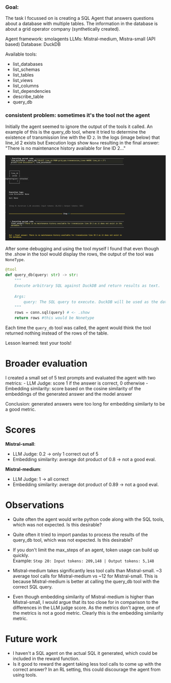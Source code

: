 
### Goal:

The task I focussed on is creating a SQL Agent that answers questions about a database with multiple tables. The information in the database is about a grid operator company (synthetically created).

Agent framework: smolagents
LLMs: Mistral-medium, Mistra-small (API based)
Database: DuckDB

Available tools:
- list_databases
- list_schemas
- list_tables
- list_views
- list_columns
- list_dependencies
- describe_table
- query_db


### consistent problem: sometimes it's the tool not the agent
Initially the agent seemed to ignore the output of the tools it called. An example of this is the query_db tool, where it tried to determine the existence of transmission line with the ID `2`. In the logs (image below) that line_id 2 exists but Execution logs show `None` resulting in the final answer: "There is no maintenance history available for line ID 2..."

![image](images/tool-bug.png)

After some debugging and using the tool myself I found that even though the .show in the tool would display the rows, the output of the tool was `NoneType`.

```python
@tool
def query_db(query: str) -> str:
    """
    Execute arbitrary SQL against DuckDB and return results as text.

    Args:
        query: The SQL query to execute. DuckDB will be used as the database.
    """
    rows = conn.sql(query) # <- .show
    return rows #this would be Nonetype
```

Each time the `query_db` tool was called, the agent would think the tool returned nothing instead of the rows of the table.

Lesson learned: test your tools!


# Broader evaluation

I created a small set of 5 test prompts and evaluated the agent with two metrics:
    - LLM Judge: score 1 if the answer is correct, 0 otherwise
    - Embedding similarity: score based on the cosine similarity of the embeddings of the generated answer and the model answer

Conclusion: generated answers were too long for embedding similarty to be a good metric.

# Scores

**Mistral-small**:
- LLM Judge: 0.2 -> only 1 correct out of 5 <br>
- Embedding similarity: average dot product of 0.8 -> not a good eval.

**Mistral-medium**:
- LLM Judge: 1 -> all correct <br>
- Embedding similarity: average dot product of 0.89 -> not a good eval.

# Observations
- Quite often the agent would write python code along with the SQL tools, which was not expected. Is this desirable?
- Quite often it tried to import pandas to process the results of the query_db tool, which was not expected. Is this desirable?
- If you don't limit the max_steps of an agent, token usage can build up quickly. <br>
  Example:
    `Step 20: Input tokens: 209,148 | Output tokens: 5,148`

- Mistral-medium takes significantly less tool calls than Mistral-small. ~3 average tool calls for Mistral-medium vs ~12 for Mistral-small. This is because Mistral-medium is better at calling the query_db tool with the correct SQL query.
- Even though embedding similarity of Mistral-medium is higher than Mistral-small, I would argue that its too close for in comparison to the differences in the LLM judge score. As the metrics don't agree, one of the metrics is not a good metric. Clearly this is the embedding similarity metric.

# Future work
- I haven't a SQL agent on the actual SQL it generated, which could be included in the reward function.
- Is it good to reward the agent taking less tool calls to come up with the correct answer? In an RL setting, this could discourage the agent from using tools.
